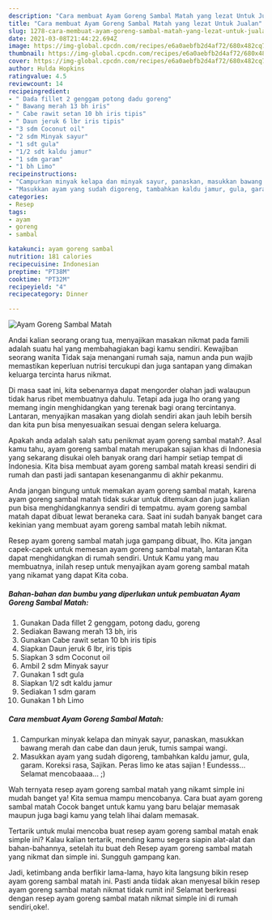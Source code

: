 ```yaml
---
description: "Cara membuat Ayam Goreng Sambal Matah yang lezat Untuk Jualan"
title: "Cara membuat Ayam Goreng Sambal Matah yang lezat Untuk Jualan"
slug: 1278-cara-membuat-ayam-goreng-sambal-matah-yang-lezat-untuk-jualan
date: 2021-03-08T21:44:22.694Z
image: https://img-global.cpcdn.com/recipes/e6a0aebfb2d4af72/680x482cq70/ayam-goreng-sambal-matah-foto-resep-utama.jpg
thumbnail: https://img-global.cpcdn.com/recipes/e6a0aebfb2d4af72/680x482cq70/ayam-goreng-sambal-matah-foto-resep-utama.jpg
cover: https://img-global.cpcdn.com/recipes/e6a0aebfb2d4af72/680x482cq70/ayam-goreng-sambal-matah-foto-resep-utama.jpg
author: Hulda Hopkins
ratingvalue: 4.5
reviewcount: 14
recipeingredient:
- " Dada fillet 2 genggam potong dadu goreng"
- " Bawang merah 13 bh iris"
- " Cabe rawit setan 10 bh iris tipis"
- " Daun jeruk 6 lbr iris tipis"
- "3 sdm Coconut oil"
- "2 sdm Minyak sayur"
- "1 sdt gula"
- "1/2 sdt kaldu jamur"
- "1 sdm garam"
- "1 bh Limo"
recipeinstructions:
- "Campurkan minyak kelapa dan minyak sayur, panaskan, masukkan bawang merah dan cabe dan daun jeruk, tumis sampai wangi."
- "Masukkan ayam yang sudah digoreng, tambahkan kaldu jamur, gula, garam. Koreksi rasa, Sajikan. Peras limo ke atas sajian ! Eundesss... Selamat mencobaaaa... ;)"
categories:
- Resep
tags:
- ayam
- goreng
- sambal

katakunci: ayam goreng sambal 
nutrition: 181 calories
recipecuisine: Indonesian
preptime: "PT38M"
cooktime: "PT32M"
recipeyield: "4"
recipecategory: Dinner

---
```



![Ayam Goreng Sambal Matah](https://img-global.cpcdn.com/recipes/e6a0aebfb2d4af72/680x482cq70/ayam-goreng-sambal-matah-foto-resep-utama.jpg)

Andai kalian seorang orang tua, menyajikan masakan nikmat pada famili adalah suatu hal yang membahagiakan bagi kamu sendiri. Kewajiban seorang  wanita Tidak saja menangani rumah saja, namun anda pun wajib memastikan keperluan nutrisi tercukupi dan juga santapan yang dimakan keluarga tercinta harus nikmat.

Di masa  saat ini, kita sebenarnya dapat mengorder olahan jadi walaupun tidak harus ribet membuatnya dahulu. Tetapi ada juga lho orang yang memang ingin menghidangkan yang terenak bagi orang tercintanya. Lantaran, menyajikan masakan yang diolah sendiri akan jauh lebih bersih dan kita pun bisa menyesuaikan sesuai dengan selera keluarga. 



Apakah anda adalah salah satu penikmat ayam goreng sambal matah?. Asal kamu tahu, ayam goreng sambal matah merupakan sajian khas di Indonesia yang sekarang disukai oleh banyak orang dari hampir setiap tempat di Indonesia. Kita bisa membuat ayam goreng sambal matah kreasi sendiri di rumah dan pasti jadi santapan kesenanganmu di akhir pekanmu.

Anda jangan bingung untuk memakan ayam goreng sambal matah, karena ayam goreng sambal matah tidak sukar untuk ditemukan dan juga kalian pun bisa menghidangkannya sendiri di tempatmu. ayam goreng sambal matah dapat dibuat lewat beraneka cara. Saat ini sudah banyak banget cara kekinian yang membuat ayam goreng sambal matah lebih nikmat.

Resep ayam goreng sambal matah juga gampang dibuat, lho. Kita jangan capek-capek untuk memesan ayam goreng sambal matah, lantaran Kita dapat menghidangkan di rumah sendiri. Untuk Kamu yang mau membuatnya, inilah resep untuk menyajikan ayam goreng sambal matah yang nikamat yang dapat Kita coba.

<!--inarticleads1-->

##### Bahan-bahan dan bumbu yang diperlukan untuk pembuatan Ayam Goreng Sambal Matah:

1. Gunakan  Dada fillet 2 genggam, potong dadu, goreng
1. Sediakan  Bawang merah 13 bh, iris
1. Gunakan  Cabe rawit setan 10 bh iris tipis
1. Siapkan  Daun jeruk 6 lbr, iris tipis
1. Siapkan 3 sdm Coconut oil
1. Ambil 2 sdm Minyak sayur
1. Gunakan 1 sdt gula
1. Siapkan 1/2 sdt kaldu jamur
1. Sediakan 1 sdm garam
1. Gunakan 1 bh Limo




<!--inarticleads2-->

##### Cara membuat Ayam Goreng Sambal Matah:

1. Campurkan minyak kelapa dan minyak sayur, panaskan, masukkan bawang merah dan cabe dan daun jeruk, tumis sampai wangi.
1. Masukkan ayam yang sudah digoreng, tambahkan kaldu jamur, gula, garam. Koreksi rasa, Sajikan. Peras limo ke atas sajian ! Eundesss... Selamat mencobaaaa... ;)




Wah ternyata resep ayam goreng sambal matah yang nikamt simple ini mudah banget ya! Kita semua mampu mencobanya. Cara buat ayam goreng sambal matah Cocok banget untuk kamu yang baru belajar memasak maupun juga bagi kamu yang telah lihai dalam memasak.

Tertarik untuk mulai mencoba buat resep ayam goreng sambal matah enak simple ini? Kalau kalian tertarik, mending kamu segera siapin alat-alat dan bahan-bahannya, setelah itu buat deh Resep ayam goreng sambal matah yang nikmat dan simple ini. Sungguh gampang kan. 

Jadi, ketimbang anda berfikir lama-lama, hayo kita langsung bikin resep ayam goreng sambal matah ini. Pasti anda tiidak akan menyesal bikin resep ayam goreng sambal matah nikmat tidak rumit ini! Selamat berkreasi dengan resep ayam goreng sambal matah nikmat simple ini di rumah sendiri,oke!.

